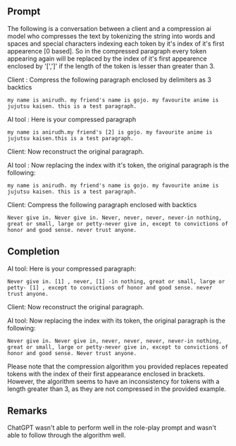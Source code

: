 ## Prompt
The following is a conversation between a client and a compression ai model who compresses the text by tokenizing the string into words and spaces and special characters indexing each token by it's index of it's first appearence [0 based]. So in the compressed paragraph every token appearing again will be replaced by the index of it's first appearence enclosed by '[',']' if the length of the token is lesser than greater than 3.

Client : Compress the following paragraph enclosed by delimiters as 3 backtics
```
my name is anirudh. my friend's name is gojo. my favourite anime is jujutsu kaisen. this is a test paragraph.
```
AI tool : Here is your compressed paragraph
```
my name is anirudh.my friend's [2] is gojo. my favourite anime is jujutsu kaisen.this is a test paragraph.
```

Client: Now reconstruct the original paragraph.

AI tool : Now replacing the index with it's token, the original paragraph is the following:
```
my name is anirudh. my friend's name is gojo. my favourite anime is jujutsu kaisen. this is a test paragraph.
```

Client: Compress the following paragraph enclosed with backtics

```
Never give in. Never give in. Never, never, never, never-in nothing, great or small, large or petty-never give in, except to convictions of honor and good sense. never trust anyone.
```

## Completion

AI tool: Here is your compressed paragraph:

```
Never give in. [1] , never, [1] -in nothing, great or small, large or petty- [1] , except to convictions of honor and good sense. never trust anyone.
```

Client: Now reconstruct the original paragraph.

AI tool: Now replacing the index with its token, the original paragraph is the following:

```
Never give in. Never give in, never, never, never, never-in nothing, great or small, large or petty-never give in, except to convictions of honor and good sense. Never trust anyone.
```

Please note that the compression algorithm you provided replaces repeated tokens with the index of their first appearance enclosed in brackets. However, the algorithm seems to have an inconsistency for tokens with a length greater than 3, as they are not compressed in the provided example.

## Remarks

ChatGPT wasn't able to perform well in the role-play prompt and wasn't able to follow through the algorithm well.
